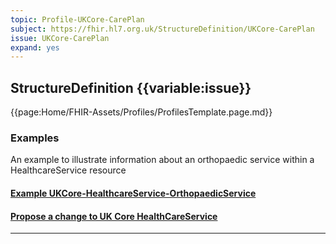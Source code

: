 ```yaml
---
topic: Profile-UKCore-CarePlan
subject: https://fhir.hl7.org.uk/StructureDefinition/UKCore-CarePlan
issue: UKCore-CarePlan
expand: yes
---
```




## StructureDefinition {{variable:issue}}

{{page:Home/FHIR-Assets/Profiles/ProfilesTemplate.page.md}}


<div id="Examples" class="tabcontent">
  <h3>Examples</h3>
  An example to illustrate information about an orthopaedic service within a HealthcareService resource
<h4><a href='https://simplifier.net/guide/UK-Core-Implementation-Guide-STU3-Sequence/Home/Examples/Profile-Examples/Example-UKCore-HealthcareService-OrthopaedicService.page.md?version=current' target="_blank">Example UKCore-HealthcareService-OrthopaedicService</a></h4>
</div>

<div id="Feedback" class="tabcontent">
<h4><a href='https://simplifier.net/HL7FHIRUKCoreR4/UKCore-HealthCareService/~issues?level=File' target="_blank">Propose a change to UK Core HealthCareService </a></h4>
</div>

<hr class="thickline">